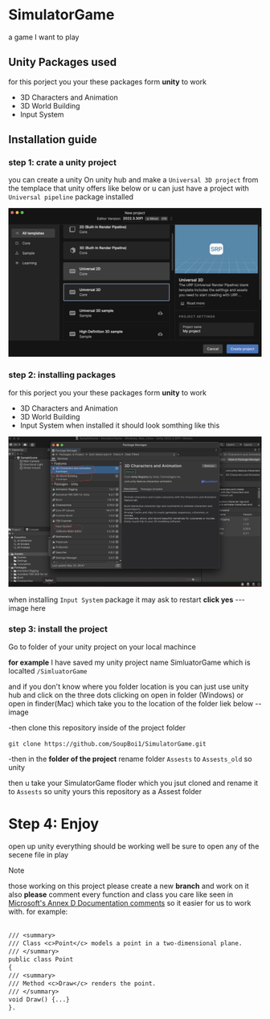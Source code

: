 # SimulatorGame
a game I want to play
## Unity Packages used
for this porject you your these packages form **unity** to work

- 3D Characters and Animation
- 3D World Building
- Input System

## Installation guide
### step 1: crate a unity project  
you can create a unity On unity hub and make a ``Universal 3D project`` from the templace that unity offers like below 
or u can just have a project with ``Universal pipeline`` package installed

![Universal 3D project select](https://github.com/SoupBoi1/private-public-image-readme/blob/main/Screenshot%202024-05-25%20at%209.41.20%20AM.png?raw=true)

### step 2: installing packages
 for this porject you your these packages form **unity** to work

- 3D Characters and Animation 
- 3D World Building
- Input System
when installed it should look somthing like this

![list of packages](https://github.com/SoupBoi1/private-public-image-readme/blob/main/Screenshot%202024-05-25%20at%209.49.00%20AM.png?raw=true)

when installing ``Input System`` package it may ask to restart **click yes**
--- image here
### step 3: install the project 
Go to folder of your unity project on your local machince 

**for example** I have saved my unity project name SimluatorGame which is localted `/SimluatorGame`

and if you don't know where you folder location is you can just use unity hub and click on the three dots clicking on open in folder (Windows)  or open in finder(Mac) which take you to the location of the folder liek below
--image

-then clone this repository inside of the project folder

`git clone https://github.com/SoupBoi1/SimulatorGame.git`

-then in the **folder of the project** rename folder `Assests` to  `Assests_old` so unity  

then u take your SimulatorGame floder which you jsut cloned and rename it to `Assests` so unity yours this repository as a Assest folder

# Step 4: Enjoy
open up unity everything should be working well be sure to open any of the secene file in play
> [!NOTE]
>those working on this project please create a new **branch** and work on it also **please** comment every function and class you care like seen in [Microsoft's Annex D Documentation comments]( https://learn.microsoft.com/en-us/dotnet/csharp/language-reference/language-specification/documentation-comments) so it easier for us to work with.
for example:

````

/// <summary>
/// Class <c>Point</c> models a point in a two-dimensional plane.
/// </summary>
public class Point
{
/// <summary>
/// Method <c>Draw</c> renders the point.
/// </summary>
void Draw() {...}
}. 
````